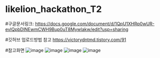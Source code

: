# likelion_hackathon_T2
#구글문서링크:
https://docs.google.com/document/d/1QpU1XHRp0wUR-evlQpbDlNEwmCWH9Bup0uT8Mywlakw/edit?usp=sharing

#깃허브 업로드방법 참고
https://victorydntmd.tistory.com/91

#참고화면
![image](https://github.com/GaeunB/likelion_hackathon_T2/assets/115343409/1124c890-1a46-4a8d-9bbe-4c7e7af46f62)
![image](https://github.com/GaeunB/likelion_hackathon_T2/assets/115343409/300f2a26-6d84-4563-b216-847b0179ab0c)
![image](https://github.com/GaeunB/likelion_hackathon_T2/assets/115343409/7e84be0d-d4f9-4585-9e49-45e3b9def7ac)
![image](https://github.com/GaeunB/likelion_hackathon_T2/assets/115343409/5e0498da-dacf-434b-95ca-0c722d2d91b0)
